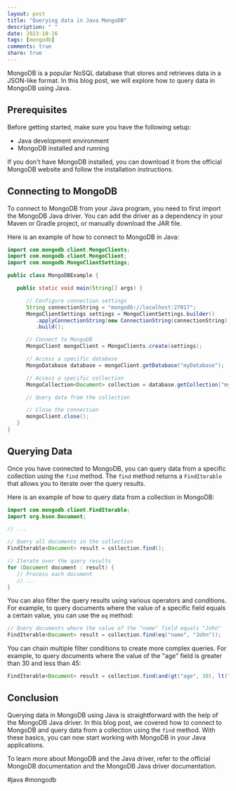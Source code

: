 ```yaml
---
layout: post
title: "Querying data in Java MongoDB"
description: " "
date: 2023-10-16
tags: [mongodb]
comments: true
share: true
---
```


MongoDB is a popular NoSQL database that stores and retrieves data in a JSON-like format. In this blog post, we will explore how to query data in MongoDB using Java.

## Prerequisites

Before getting started, make sure you have the following setup:

- Java development environment
- MongoDB installed and running

If you don't have MongoDB installed, you can download it from the official MongoDB website and follow the installation instructions.

## Connecting to MongoDB

To connect to MongoDB from your Java program, you need to first import the MongoDB Java driver. You can add the driver as a dependency in your Maven or Gradle project, or manually download the JAR file.

Here is an example of how to connect to MongoDB in Java:

```java
import com.mongodb.client.MongoClients;
import com.mongodb.client.MongoClient;
import com.mongodb.MongoClientSettings;

public class MongoDBExample {

   public static void main(String[] args) {

      // Configure connection settings
      String connectionString = "mongodb://localhost:27017";
      MongoClientSettings settings = MongoClientSettings.builder()
         .applyConnectionString(new ConnectionString(connectionString))
         .build();

      // Connect to MongoDB
      MongoClient mongoClient = MongoClients.create(settings);

      // Access a specific database
      MongoDatabase database = mongoClient.getDatabase("myDatabase");

      // Access a specific collection
      MongoCollection<Document> collection = database.getCollection("myCollection");

      // Query data from the collection

      // Close the connection
      mongoClient.close();
   }
}
```

## Querying Data

Once you have connected to MongoDB, you can query data from a specific collection using the `find` method. The `find` method returns a `FindIterable` that allows you to iterate over the query results.

Here is an example of how to query data from a collection in MongoDB:

```java
import com.mongodb.client.FindIterable;
import org.bson.Document;

// ...

// Query all documents in the collection
FindIterable<Document> result = collection.find();

// Iterate over the query results
for (Document document : result) {
   // Process each document
   // ...
}

```

You can also filter the query results using various operators and conditions. For example, to query documents where the value of a specific field equals a certain value, you can use the `eq` method:

```java
// Query documents where the value of the "name" field equals "John"
FindIterable<Document> result = collection.find(eq("name", "John"));
```

You can chain multiple filter conditions to create more complex queries. For example, to query documents where the value of the "age" field is greater than 30 and less than 45:

```java
FindIterable<Document> result = collection.find(and(gt("age", 30), lt("age", 45)));
```

## Conclusion

Querying data in MongoDB using Java is straightforward with the help of the MongoDB Java driver. In this blog post, we covered how to connect to MongoDB and query data from a collection using the `find` method. With these basics, you can now start working with MongoDB in your Java applications.

To learn more about MongoDB and the Java driver, refer to the official MongoDB documentation and the MongoDB Java driver documentation.

#java #mongodb